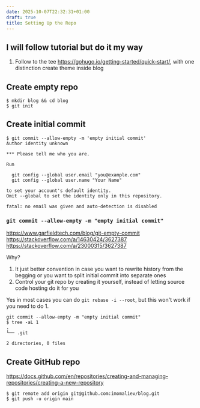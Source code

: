 ```yaml
---
date: 2025-10-07T22:32:31+01:00
draft: true
title: Setting Up the Repo
---
```


## I will follow tutorial but do it my way

1. Follow to the tee https://gohugo.io/getting-started/quick-start/, with one distinction create theme inside blog

## Create empty repo

```console
$ mkdir blog && cd blog
$ git init
```

## Create initial commit

```console
$ git commit --allow-empty -m 'empty initial commit'
Author identity unknown

*** Please tell me who you are.

Run

  git config --global user.email "you@example.com"
  git config --global user.name "Your Name"

to set your account's default identity.
Omit --global to set the identity only in this repository.

fatal: no email was given and auto-detection is disabled
```

### `git commit --allow-empty -m "empty initial commit"`

https://www.garfieldtech.com/blog/git-empty-commit
https://stackoverflow.com/a/14630424/3627387
https://stackoverflow.com/a/23000315/3627387

Why?

1. It just better convention in case you want to rewrite history from the begging or you want to split initial commit into separate ones
1. Control your git repo by creating it yourself, instead of letting source code hosting do it for you

Yes in most cases you can do `git rebase -i --root`, but this won't work if you need to do 1.

```console
git commit --allow-empty -m "empty initial commit"
$ tree -aL 1
.
└── .git

2 directories, 0 files
```

## Create GitHub repo

https://docs.github.com/en/repositories/creating-and-managing-repositories/creating-a-new-repository

```console
$ git remote add origin git@github.com:imomaliev/blog.git
$ git push -u origin main
```

